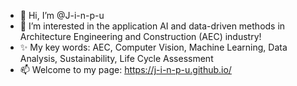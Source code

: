 - 👋 Hi, I’m @J-i-n-p-u
- 👀 I’m interested in the application AI and data-driven methods in Architecture Engineering and Construction (AEC) industry!
- ✨ My key words: AEC, Computer Vision, Machine Learning, Data Analysis, Sustainability, Life Cycle Assessment 
- 📫 Welcome to my page: https://j-i-n-p-u.github.io/

<!---
J-i-n-p-u/J-i-n-p-u is a ✨ special ✨ repository because its `README.md` (this file) appears on your GitHub profile.
You can click the Preview link to take a look at your changes.
--->
